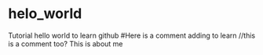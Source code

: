 # helo_world
Tutorial hello world to learn github
#Here is a comment adding to learn 
//this is a comment too?
This is about me
